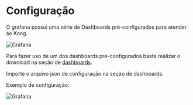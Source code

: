 # Configuração

O grafana possui uma série de Dashboards pré-configurados para atender ao Kong.

![Grafana](/kong-gateway/assets/img/gateway/kong/integrations/grafana.png)

Para fazer uso de um dos dashboards pré-configurados basta realizar o download na seção de [dashboards](https://grafana.com/grafana/dashboards/).

Importe o arquivo json de configuração na seção de dashboards:

Exemplo de configuração:

![Grafana](/kong-gateway/assets/gifs/kong/integrations/grafana.gif)
